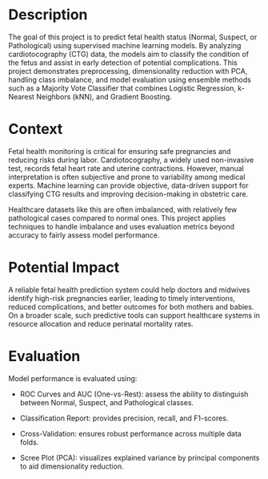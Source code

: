 # Description

The goal of this project is to predict fetal health status (Normal, Suspect, or Pathological) using supervised machine learning models. By analyzing cardiotocography (CTG) data, the models aim to classify the condition of the fetus and assist in early detection of potential complications. This project demonstrates preprocessing, dimensionality reduction with PCA, handling class imbalance, and model evaluation using ensemble methods such as a Majority Vote Classifier that combines Logistic Regression, k-Nearest Neighbors (kNN), and Gradient Boosting.

# Context

Fetal health monitoring is critical for ensuring safe pregnancies and reducing risks during labor. Cardiotocography, a widely used non-invasive test, records fetal heart rate and uterine contractions. However, manual interpretation is often subjective and prone to variability among medical experts. Machine learning can provide objective, data-driven support for classifying CTG results and improving decision-making in obstetric care.

Healthcare datasets like this are often imbalanced, with relatively few pathological cases compared to normal ones. This project applies techniques to handle imbalance and uses evaluation metrics beyond accuracy to fairly assess model performance.

# Potential Impact

A reliable fetal health prediction system could help doctors and midwives identify high-risk pregnancies earlier, leading to timely interventions, reduced complications, and better outcomes for both mothers and babies. On a broader scale, such predictive tools can support healthcare systems in resource allocation and reduce perinatal mortality rates.

# Evaluation

Model performance is evaluated using:

- ROC Curves and AUC (One-vs-Rest): assess the ability to distinguish between Normal, Suspect, and Pathological classes.

- Classification Report: provides precision, recall, and F1-scores.

- Cross-Validation: ensures robust performance across multiple data folds.

- Scree Plot (PCA): visualizes explained variance by principal components to aid dimensionality reduction.
